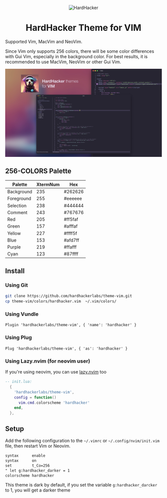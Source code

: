 <p align="center">
  <img width="180" src="https://github.com/hardhackerlabs/themes/raw/master/media/logo/logo.png" alt="HardHacker">
</p>

<h1 align="center">
  HardHacker Theme for VIM
</h1>

Supported Vim, MacVim and NeoVim.

Since Vim only supports 256 colors, there will be some color differences with Gui Vim, especially in the background color. For best results, it is recommended to use MacVim, NeoVim or other Gui Vim.

![](./media/preview.jpeg)

## 256-COLORS Palette

| Palette       | XtermNum  | Hex     | 
| ------------- | --------- | ------- | 
| Background    | 235       | #262626 | 
| Foreground    | 255       | #eeeeee | 
| Selection     | 238       | #444444 | 
| Comment       | 243       | #767676 | 
| Red           | 205       | #ff5faf | 
| Green         | 157       | #afffaf | 
| Yellow        | 227       | #ffff5f | 
| Blue          | 153       | #afd7ff | 
| Purple        | 219       | #ffafff | 
| Cyan          | 123       | #87ffff | 


## Install

### Using Git

```bash
git clone https://github.com/hardhackerlabs/theme-vim.git
cp theme-vim/colors/hardhacker.vim  ~/.vim/colors/
```

### Using Vundle

```vim
Plugin 'hardhackerlabs/theme-vim', { 'name': 'hardhacker' }
```

### Using Plug

```vim
Plug 'hardhackerlabs/theme-vim', { 'as': 'hardhacker' }
```

### Using Lazy.nvim (for neovim user)
If you're using neovim, you can use [lazy.nvim](https://github.com/folke/lazy.nvim) too
```lua
-- init.lua:
  {
    'hardhackerlabs/theme-vim',
    config = function()
      vim.cmd.colorscheme 'hardhacker'
    end,
  },
```
## Setup

Add the following configuration to the `~/.vimrc` or `~/.config/nvim/init.vim` file, then restart Vim or Neovim.

```vim
syntax      enable
syntax      on
set         t_Co=256
" let g:hardhacker_darker = 1
colorscheme hardhacker
```

This theme is dark by default, if you set the variable `g:hardhacker_darcker` to 1, you will get a darker theme
